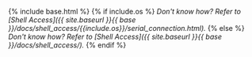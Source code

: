 {% include base.html %}
{% if include.os %}
_Don't know how? Refer to [Shell Access]({{ site.baseurl }}{{ base }}/docs/shell_access/{{include.os}}/serial_connection.html)._
{% else %}
_Don't know how? Refer to [Shell Access]({{ site.baseurl }}{{ base }}/docs/shell_access/)._
{% endif %}